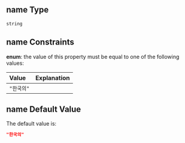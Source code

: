 ## name Type

`string`

## name Constraints

**enum**: the value of this property must be equal to one of the following values:

| Value   | Explanation |
| :------ | ----------- |
| `"한국의"` |             |

## name Default Value

The default value is:

```json
"한국의"
```
